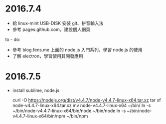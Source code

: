 2016.7.4
=============
- 給 linux-mint USB-DISK 安裝 git、拼音輸入法
- 參考 pages.github.com，建設個人網頁

to - do:
- 參考 blog.fens.me 上面的 node.js 入門系列，學習 node.js 的使用
- 了解 electron，學習使用其開發應用


2016.7.5
=============
- install sublime, node.js 

    curl -O https://nodejs.org/dist/v4.4.7/node-v4.4.7-linux-x64.tar.xz
    tar xf node-v4.4.7-linux-x64.tar.xz
    mv node-v4.4.7-linux-x64 ~/bin/
    ln -s ~/bin/node-v4.4.7-linux-x64/bin/node ~/bin/node
    ln -s ~/bin/node-v4.4.7-linux-x64/bin/npm ~/bin/npm